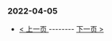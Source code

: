 ### 2022-04-05 
 

- [ < 上一页 ](https://github.com/able8/weibo-hot-record/blob/master/2022-04-04.md) -------- [ 下一页 > ](https://github.com/able8/weibo-hot-record/blob/master/2022-04-06.md)